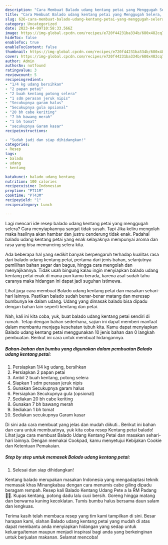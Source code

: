 ```yaml
---
description: "Cara Membuat Balado udang kentang petai yang Menggugah Selera, Buat Buka Puasa}"
title: "Cara Membuat Balado udang kentang petai yang Menggugah Selera, Buat Buka Puasa}"
slug: 626-cara-membuat-balado-udang-kentang-petai-yang-menggugah-selera-buat-buka-puasa
category: Uncategorized
date: 2023-04-09T10:58:33.566Z
image: https://img-global.cpcdn.com/recipes/e720f44231ba334b/680x482cq70/balado-udang-kentang-petai-foto-resep-utama.jpg
hideToc: false
enableToc: true
enableTocContent: false
thumbnail: https://img-global.cpcdn.com/recipes/e720f44231ba334b/680x482cq70/balado-udang-kentang-petai-foto-resep-utama.jpg
cover: https://img-global.cpcdn.com/recipes/e720f44231ba334b/680x482cq70/balado-udang-kentang-petai-foto-resep-utama.jpg
author: Admin
authorAv: notfound
ratingvalue: 3
reviewcount: 5
recipeingredient:
- "1/4 kg udang bersihkan"
- "2 papan petai"
- "2 buah kentang potong selera"
- "1 sdm perasan jeruk nipis"
- "Secukupnya garam halus"
- "Secukupnya gula opsional"
- "20 bh cabe keriting"
- "7 bh bawang merah"
- "1 bh tomat"
- "secukupnya Garam kasar"
recipeinstructions:

- "Sudah jadi dan siap dihidangkan!"
categories:
- Resep
tags:
- balado
- udang
- kentang

katakunci: balado udang kentang 
nutrition: 100 calories
recipecuisine: Indonesian
preptime: "PT11M"
cooktime: "PT43M"
recipeyield: "1"
recipecategory: Lunch

---
```



Lagi mencari ide resep balado udang kentang petai yang menggugah selera? Cara menyiapkannya sangat tidak susah. Tapi Jika keliru mengolah maka hasilnya akan hambar dan justru cenderung tidak enak. Padahal balado udang kentang petai yang enak selayaknya mempunyai aroma dan rasa yang bisa memancing selera kita.


Ada beberapa hal yang sedikit banyak berpengaruh terhadap kualitas rasa dari balado udang kentang petai, pertama dari jenis bahan, selanjutnya pemilihan bahan segar dan bagus, hingga cara mengolah dan menyajikannya. Tidak usah bingung kalau ingin menyiapkan balado udang kentang petai enak di mana pun kamu berada, karena asal sudah tahu caranya maka hidangan ini dapat jadi suguhan istimewa.

Lihat juga cara membuat Balado udang kentang petai dan masakan sehari-hari lainnya. Pastikan balado sudah benar-benar matang dan meresap bumbunya ke dalam udang. Udang yang dimasak balado bisa dipadu dengan bahan lain seperti kentang dan petai.


Nah, kali ini kita coba, yuk, buat balado udang kentang petai sendiri di rumah. Tetap dengan bahan sederhana, sajian ini dapat memberi manfaat dalam membantu menjaga kesehatan tubuh kita. Kamu dapat menyiapkan Balado udang kentang petai menggunakan 10 jenis bahan dan 0 langkah pembuatan. Berikut ini cara untuk membuat hidangannya.

<!--inarticleads1-->

##### Bahan-bahan dan bumbu yang digunakan dalam pembuatan Balado udang kentang petai:

1. Persiapkan 1/4 kg udang, bersihkan
1. Persiapkan 2 papan petai
1. Ambil 2 buah kentang, potong selera
1. Siapkan 1 sdm perasan jeruk nipis
1. Gunakan Secukupnya garam halus
1. Persiapkan Secukupnya gula (opsional)
1. Sediakan 20 bh cabe keriting
1. Gunakan 7 bh bawang merah
1. Sediakan 1 bh tomat
1. Sediakan secukupnya Garam kasar


Di sini ada cara membuat yang jelas dan mudah diikuti.. Berikut ini bahan dan cara untuk membuatnya, yuk kita coba resep Kentang petai balado! Lihat juga cara membuat Balado Udang Kentang Petai dan masakan sehari-hari lainnya. Dengan memakai Cookpad, kamu menyetujui Kebijakan Cookie dan Ketentuan Pemakaian. 

<!--inarticleads2-->

##### Step by step untuk memasak Balado udang kentang petai:


1. Selesai dan siap dihidangkan!

Kentang balado merupakan masakan Indonesia yang mengadaptasi teknik memasak khas Minangkabau dengan cara menumis cabe giling dipadu beragam rempah. Resep kali Balado Kentang Udang Pete a la RM Padang 👍🏼. Kupas kentang, potong dadu lalu cuci bersih. Goreng hingga matang dan berwarna kuning kecoklatan. Tumis bumbu halus bersama daun salam dan lengkuas. 

Terima kasih telah membaca resep yang tim kami tampilkan di sini. Besar harapan kami, olahan Balado udang kentang petai yang mudah di atas dapat membantu anda menyiapkan hidangan yang sedap untuk keluarga/teman maupun menjadi inspirasi bagi anda yang berkeinginan untuk berjualan makanan. Selamat mencoba!
